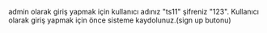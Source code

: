 admin olarak giriş yapmak için kullanıcı adınız "ts11" şifreniz "123".
Kullanıcı olarak giriş yapmak için önce sisteme kaydolunuz.(sign up butonu)
